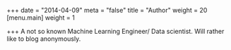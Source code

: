 +++
date = "2014-04-09"
meta = "false"
title = "Author"
weight = 20
[menu.main]
weight = 1

+++
A not so known Machine Learning Engineer/ Data scientist. Will rather like to blog anonymously.